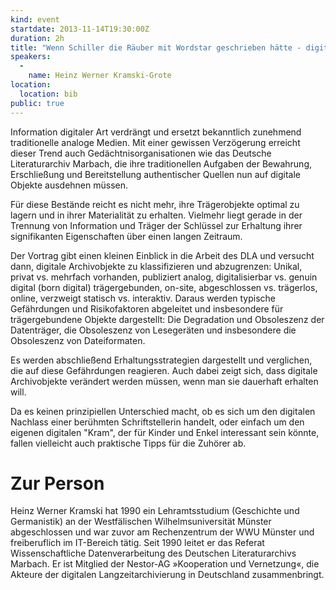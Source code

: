 ```yaml
---
kind: event
startdate: 2013-11-14T19:30:00Z
duration: 2h
title: "Wenn Schiller die Räuber mit Wordstar geschrieben hätte - digitale Langzeitarchivierung am Deutschen Literaturarchiv Marbach"
speakers:
  -
    name: Heinz Werner Kramski-Grote
location:
  location: bib
public: true
---
```

Information digitaler Art verdrängt und ersetzt bekanntlich zunehmend
traditionelle analoge Medien. Mit einer gewissen Verzögerung erreicht dieser
Trend auch Gedächtnisorganisationen wie das Deutsche Literaturarchiv
Marbach, die ihre traditionellen Aufgaben der Bewahrung, Erschließung
und Bereitstellung authentischer Quellen nun auf digitale Objekte ausdehnen
müssen.

Für diese Bestände reicht es nicht mehr, ihre Trägerobjekte optimal zu
lagern und in ihrer Materialität zu erhalten. Vielmehr liegt gerade in der
Trennung von Information und Träger der Schlüssel zur Erhaltung ihrer
signifikanten Eigenschaften über einen langen Zeitraum.

Der Vortrag gibt einen kleinen Einblick in die Arbeit des DLA und versucht
dann, digitale Archivobjekte zu klassifizieren und abzugrenzen: Unikal,
privat vs. mehrfach vorhanden, publiziert analog, digitalisierbar
vs.  genuin digital (born digital) trägergebunden, on-site,
abgeschlossen vs.  trägerlos, online, verzweigt  statisch vs. interaktiv.
Daraus werden typische Gefährdungen und Risikofaktoren abgeleitet und
insbesondere für trägergebundene Objekte dargestellt: Die Degradation und
Obsoleszenz der Datenträger, die Obsoleszenz von Lesegeräten und insbesondere
die Obsoleszenz von Dateiformaten.

Es werden abschließend Erhaltungsstrategien dargestellt und verglichen, die
auf diese Gefährdungen reagieren. Auch dabei zeigt sich, dass digitale
Archivobjekte verändert werden müssen, wenn man sie dauerhaft erhalten will.


Da es keinen prinzipiellen Unterschied macht, ob es sich um den digitalen
Nachlass einer berühmten Schriftstellerin handelt, oder einfach um den
eigenen digitalen "Kram", der für Kinder und Enkel interessant sein könnte,
fallen vielleicht auch praktische Tipps für die Zuhörer ab.


# Zur Person

Heinz Werner Kramski hat 1990 ein Lehramtsstudium (Geschichte und
Germanistik) an der Westfälischen Wilhelmsuniversität Münster abgeschlossen
und war zuvor am Rechenzentrum der WWU Münster und freiberuflich im
IT-Bereich tätig. Seit 1990 leitet er das Referat Wissenschaftliche
Datenverarbeitung des Deutschen Literaturarchivs Marbach. Er ist Mitglied
der Nestor-AG »Kooperation und Vernetzung«, die Akteure der digitalen
Langzeitarchivierung in Deutschland zusammenbringt.

